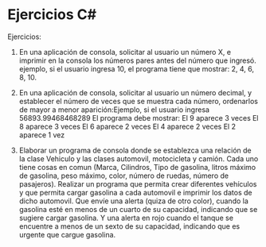 # Ejercicios C#
Ejercicios:  

1. En una aplicación de consola, solicitar al usuario un número X, e imprimir en la consola los números pares antes del número que ingresó. ejemplo, si el usuario ingresa 10, el programa tiene que mostrar: 2, 4, 6, 8, 10.  

2. En una aplicación de consola, solicitar al usuario un número decimal, y establecer el número de veces que se muestra cada número, ordenarlos de mayor a menor aparición:Ejemplo, si el usuario ingresa 56893.99468468289  El programa debe mostrar: El 9 aparece 3 veces El 8 aparece 3 veces El 6 aparece 2 veces El 4 aparece 2 veces El 2 aparece 1 vez  

3. Elaborar un programa de consola donde se establezca una relación de la clase Vehiculo y las clases automovil, motocicleta y camión. Cada uno tiene cosas en comun (Marca, Cilindros, Tipo de gasolina, litros máximo de gasolina, peso máximo, color, número de ruedas, número de pasajeros). Realizar un programa que permita crear diferentes vehículos y que permita cargar gasolina a cada automovil e imprimir los datos de dicho automovil. Que envíe una alerta (quiza de otro color), cuando la gasolina esté en menos de un cuarto de su capacidad, indicando que se sugiere cargar gasolina. Y una alerta en rojo cuando el tanque se encuentre a menos de un sexto de su capacidad, indicando que es urgente que cargue gasolina.
